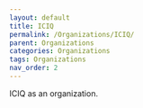 ```yaml
---
layout: default
title: ICIQ
permalink: /Organizations/ICIQ/
parent: Organizations
categories: Organizations
tags: Organizations
nav_order: 2
---
```


ICIQ as an organization.